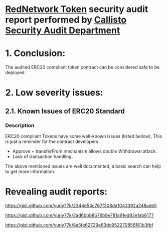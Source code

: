 # [RedNetwork Token](https://etherscan.io/address/0x7ca654da4501fcbcdf4941eced804f34b2e533dd#code) security audit report performed by [Callisto Security Audit Department](https://github.com/EthereumCommonwealth/Auditing)

# 1. Conclusion:

The audited ERC20 compliant token contract can be considered safe to be deployed.

# 2. Low severity issues:

## 2.1. Known Issues of ERC20 Standard

### Description

ERC20 compliant Tokens have some well-known issues (listed bellow), This is just a reminder for the contract developers.

- Approve + transferFrom mechanism allows double Withdrawal attack. 
- Lack of transaction handling.

The above mentioned issues are well documented, a basic search can help to get more information.


# Revealing audit reports:

https://gist.github.com/yuriy77k/2344e54c767f308dd1043392a248aeb5

https://gist.github.com/yuriy77k/2ad6bbb8b76b9e781a91ed82e1ab6177

https://gist.github.com/yuriy77k/8a5fe62729e63dd952270856161b3fbf

